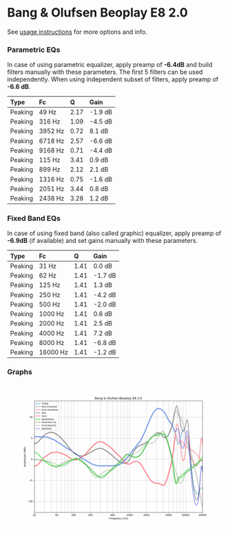 # Bang & Olufsen Beoplay E8 2.0
See [usage instructions](https://github.com/jaakkopasanen/AutoEq#usage) for more options and info.

### Parametric EQs
In case of using parametric equalizer, apply preamp of **-6.4dB** and build filters manually
with these parameters. The first 5 filters can be used independently.
When using independent subset of filters, apply preamp of **-6.6 dB**.

| Type    | Fc      |    Q | Gain    |
|:--------|:--------|:-----|:--------|
| Peaking | 49 Hz   | 2.17 | -1.9 dB |
| Peaking | 316 Hz  | 1.09 | -4.5 dB |
| Peaking | 3952 Hz | 0.72 | 8.1 dB  |
| Peaking | 6718 Hz | 2.57 | -6.6 dB |
| Peaking | 9168 Hz | 0.71 | -4.4 dB |
| Peaking | 115 Hz  | 3.41 | 0.9 dB  |
| Peaking | 899 Hz  | 2.12 | 2.1 dB  |
| Peaking | 1316 Hz | 0.75 | -1.6 dB |
| Peaking | 2051 Hz | 3.44 | 0.8 dB  |
| Peaking | 2438 Hz | 3.28 | 1.2 dB  |

### Fixed Band EQs
In case of using fixed band (also called graphic) equalizer, apply preamp of **-6.9dB**
(if available) and set gains manually with these parameters.

| Type    | Fc       |    Q | Gain    |
|:--------|:---------|:-----|:--------|
| Peaking | 31 Hz    | 1.41 | 0.0 dB  |
| Peaking | 62 Hz    | 1.41 | -1.7 dB |
| Peaking | 125 Hz   | 1.41 | 1.3 dB  |
| Peaking | 250 Hz   | 1.41 | -4.2 dB |
| Peaking | 500 Hz   | 1.41 | -2.0 dB |
| Peaking | 1000 Hz  | 1.41 | 0.6 dB  |
| Peaking | 2000 Hz  | 1.41 | 2.5 dB  |
| Peaking | 4000 Hz  | 1.41 | 7.2 dB  |
| Peaking | 8000 Hz  | 1.41 | -6.8 dB |
| Peaking | 16000 Hz | 1.41 | -1.2 dB |

### Graphs
![](./Bang%20&%20Olufsen%20Beoplay%20E8%202.0.png)